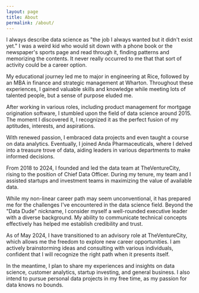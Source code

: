 ```yaml
---
layout: page
title: About
permalink: /about/
---
```


I always describe data science as "the job I always wanted but it didn't exist yet." I was a weird kid who would sit down with a phone book or the newspaper's sports page and read through it, finding patterns and memorizing the contents. It never really occurred to me that that sort of activity could be a career option. 

My educational journey led me to major in engineering at Rice, followed by an MBA in finance and strategic management at Wharton. Throughout these experiences, I gained valuable skills and knowledge while meeting lots of talented people, but a sense of purpose eluded me.

After working in various roles, including product management for mortgage origination software, I stumbled upon the field of data science around 2015. The moment I discovered it, I recognized it as the perfect fusion of my aptitudes, interests, and aspirations.

With renewed passion, I embraced data projects and even taught a course on data analytics. Eventually, I joined Anda Pharmaceuticals, where I delved into a treasure trove of data, aiding leaders in various departments to make informed decisions.

From 2018 to 2024, I founded and led the data team at TheVentureCity, rising to the position of Chief Data Officer. During my tenure, my team and I assisted startups and investment teams in maximizing the value of available data.

While my non-linear career path may seem unconventional, it has prepared me for the challenges I've encountered in the data science field. Beyond the "Data Dude" nickname, I consider myself a well-rounded executive leader with a diverse background. My ability to communicate technical concepts effectively has helped me establish credibility and trust.

As of May 2024, I have transitioned to an advisory role at TheVentureCity, which allows me the freedom to explore new career opportunities. I am actively brainstorming ideas and consulting with various individuals, confident that I will recognize the right path when it presents itself.

In the meantime, I plan to share my experiences and insights on data science, customer analytics, startup investing, and general business. I also intend to pursue personal data projects in my free time, as my passion for data knows no bounds.


